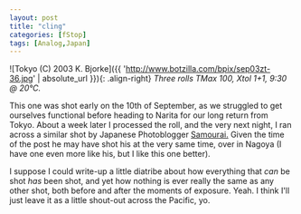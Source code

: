 ```yaml
---
layout: post
title: "cling"
categories: [fStop]
tags: [Analog,Japan]
---
```



![Tokyo (C) 2003 K. Bjorke]({{ 'http://www.botzilla.com/bpix/sep03zt-36.jpg' | absolute_url }}){: .align-right}
<i>Three rolls TMax 100, Xtol 1+1, 9:30 @ 20&#176;C.</i>

This one was shot early on the 10th of September, as we struggled to get ourselves functional before heading to Narita for our long return from Tokyo. About a week later I processed the roll, and the very next night, I ran across a similar shot by Japanese Photoblogger <a title="Samourai photo.: b.Monochrome Archives" href="http://samourai.under.jp/blog/archives/cat_bmonochrome.php#000070">Samourai.</a> Given the time of the post he may have shot his at the very same time, over in Nagoya (I have one even more like his, but I like this one better).

I suppose I could write-up a little diatribe about how everything that <i>can</i> be shot <i>has</i> been shot, and yet how nothing is ever really the same as any other shot, both before and after the moments of exposure. Yeah. I think I'll just leave it as a little shout-out across the Pacific, yo.
